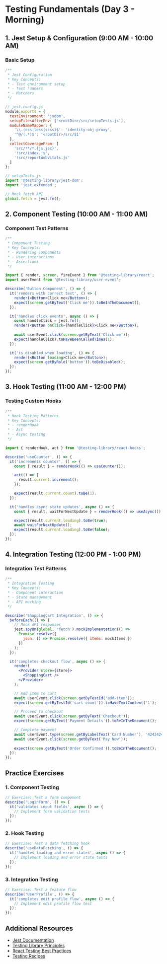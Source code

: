 # Testing Fundamentals (Day 3 - Morning)

## 1. Jest Setup & Configuration (9:00 AM - 10:00 AM)
<!-- Documentation: https://jestjs.io/docs/getting-started -->

### Basic Setup
```javascript
/**
 * Jest Configuration
 * Key Concepts:
 * - Test environment setup
 * - Test runners
 * - Matchers
 */

// jest.config.js
module.exports = {
  testEnvironment: 'jsdom',
  setupFilesAfterEnv: ['<rootDir>/src/setupTests.js'],
  moduleNameMapper: {
    '\\.(css|less|scss)$': 'identity-obj-proxy',
    '^@/(.*)$': '<rootDir>/src/$1'
  },
  collectCoverageFrom: [
    'src/**/*.{js,jsx}',
    '!src/index.js',
    '!src/reportWebVitals.js'
  ]
};

// setupTests.js
import '@testing-library/jest-dom';
import 'jest-extended';

// Mock fetch API
global.fetch = jest.fn();
```

## 2. Component Testing (10:00 AM - 11:00 AM)
<!-- Documentation: https://testing-library.com/docs/react-testing-library/intro -->

### Component Test Patterns
```jsx
/**
 * Component Testing
 * Key Concepts:
 * - Rendering components
 * - User interactions
 * - Assertions
 */

import { render, screen, fireEvent } from '@testing-library/react';
import userEvent from '@testing-library/user-event';

describe('Button Component', () => {
  it('renders with correct text', () => {
    render(<Button>Click me</Button>);
    expect(screen.getByText('Click me')).toBeInTheDocument();
  });

  it('handles click events', async () => {
    const handleClick = jest.fn();
    render(<Button onClick={handleClick}>Click me</Button>);
    
    await userEvent.click(screen.getByText('Click me'));
    expect(handleClick).toHaveBeenCalledTimes(1);
  });

  it('is disabled when loading', () => {
    render(<Button loading>Click me</Button>);
    expect(screen.getByRole('button')).toBeDisabled();
  });
});
```

## 3. Hook Testing (11:00 AM - 12:00 PM)
<!-- Documentation: https://react-hooks-testing-library.com/ -->

### Testing Custom Hooks
```jsx
/**
 * Hook Testing Patterns
 * Key Concepts:
 * - renderHook
 * - Act
 * - Async testing
 */

import { renderHook, act } from '@testing-library/react-hooks';

describe('useCounter', () => {
  it('increments counter', () => {
    const { result } = renderHook(() => useCounter());

    act(() => {
      result.current.increment();
    });

    expect(result.current.count).toBe(1);
  });

  it('handles async state updates', async () => {
    const { result, waitForNextUpdate } = renderHook(() => useAsync());

    expect(result.current.loading).toBe(true);
    await waitForNextUpdate();
    expect(result.current.loading).toBe(false);
  });
});
```

## 4. Integration Testing (12:00 PM - 1:00 PM)

### Integration Test Patterns
```jsx
/**
 * Integration Testing
 * Key Concepts:
 * - Component interaction
 * - State management
 * - API mocking
 */

describe('ShoppingCart Integration', () => {
  beforeEach(() => {
    // Mock API responses
    jest.spyOn(global, 'fetch').mockImplementation(() =>
      Promise.resolve({
        json: () => Promise.resolve({ items: mockItems })
      })
    );
  });

  it('completes checkout flow', async () => {
    render(
      <Provider store={store}>
        <ShoppingCart />
      </Provider>
    );

    // Add item to cart
    await userEvent.click(screen.getByTestId('add-item'));
    expect(screen.getByTestId('cart-count')).toHaveTextContent('1');

    // Proceed to checkout
    await userEvent.click(screen.getByText('Checkout'));
    expect(screen.getByText('Payment Details')).toBeInTheDocument();

    // Complete payment
    await userEvent.type(screen.getByLabelText('Card Number'), '4242424242424242');
    await userEvent.click(screen.getByText('Pay Now'));
    
    expect(screen.getByText('Order Confirmed')).toBeInTheDocument();
  });
});
```

## Practice Exercises

### 1. Component Testing
```jsx
// Exercise: Test a form component
describe('LoginForm', () => {
  it('validates input fields', async () => {
    // Implement form validation tests
  });
});
```

### 2. Hook Testing
```jsx
// Exercise: Test a data fetching hook
describe('useDataFetching', () => {
  it('handles loading and error states', async () => {
    // Implement loading and error state tests
  });
});
```

### 3. Integration Testing
```jsx
// Exercise: Test a feature flow
describe('UserProfile', () => {
  it('completes edit profile flow', async () => {
    // Implement edit profile flow test
  });
});
```

## Additional Resources
- [Jest Documentation](https://jestjs.io/docs/getting-started)
- [Testing Library Principles](https://testing-library.com/docs/guiding-principles)
- [React Testing Best Practices](https://kentcdodds.com/blog/common-mistakes-with-react-testing-library)
- [Testing Recipes](https://reactjs.org/docs/testing-recipes.html) 
